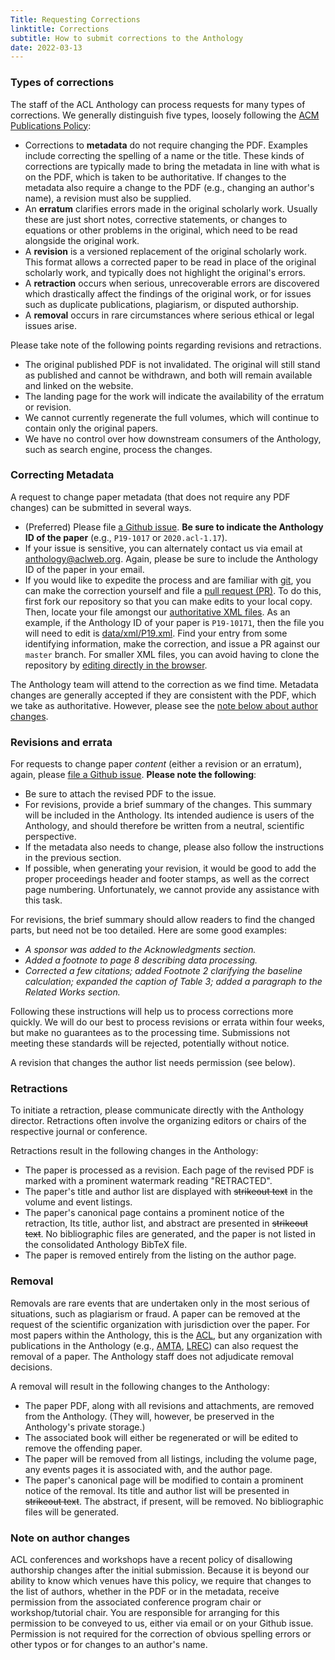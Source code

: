 ```yaml
---
Title: Requesting Corrections
linktitle: Corrections
subtitle: How to submit corrections to the Anthology
date: 2022-03-13
---
```


### Types of corrections

The staff of the ACL Anthology can process requests for many types of corrections.
We generally distinguish five types, loosely following the [ACM Publications Policy](https://www.acm.org/publications/policies/retraction-policy):

* Corrections to **metadata** do not require changing the PDF.
  Examples include correcting the spelling of a name or the title.
  These kinds of corrections are typically made to bring the metadata in line with what is on the PDF, which is taken to be authoritative.
  If changes to the metadata also require a change to the PDF (e.g., changing an author's name), a revision must also be supplied.
* An **erratum** clarifies errors made in the original scholarly work.
  Usually these are just short notes, corrective statements, or changes to equations or other problems in the original, which need to be read alongside the original work.
* A **revision** is a versioned replacement of the original scholarly work.
  This format allows a corrected paper to be read in place of the original scholarly work, and typically does not highlight the original's errors.
* A **retraction** occurs when serious, unrecoverable errors are discovered which drastically affect the findings of the original work, or for issues such as duplicate publications, plagiarism, or disputed authorship.
* A **removal** occurs in rare circumstances where serious ethical or legal issues arise.

Please take note of the following points regarding revisions and retractions.

* The original published PDF is not invalidated.
  The original will still stand as published and cannot be withdrawn, and both will remain available and linked on the website.
* The landing page for the work will indicate the availability of the erratum or revision.
* We cannot currently regenerate the full volumes, which will continue to contain only the original papers.
* We have no control over how downstream consumers of the Anthology, such as search engine, process the changes.

### Correcting Metadata

A request to change paper metadata (that does not require any PDF changes) can be submitted in several ways.

-  (Preferred) Please file [a Github issue](https://github.com/acl-org/acl-anthology/issues/new?labels=correction&template=file-a-correction.md&title=Correction+to+Anthology+ID+XXX).
   **Be sure to indicate the Anthology ID of the paper** (e.g., `P19-1017` or `2020.acl-1.17`).
-  If your issue is sensitive, you can alternately contact us via email at anthology@aclweb.org.
   Again, please be sure to include the Anthology ID of the paper in your email.
-  If you would like to expedite the process and are familiar with [git](https://git-scm.com), you can make the correction yourself and file a [pull request (PR)](https://help.github.com/en/github/collaborating-with-issues-and-pull-requests/about-pull-requests).
   To do this, first fork our repository so that you can make edits to your local copy.
   Then, locate your file amongst our [authoritative XML files](https://github.com/acl-org/acl-anthology/tree/master/data/xml).
   As an example, if the Anthology ID of your paper is `P19-10171`, then the file you will need to edit is [data/xml/P19.xml](https://github.com/acl-org/acl-anthology/blob/master/data/xml/P19.xml).
   Find your entry from some identifying information, make the correction, and issue a PR against our `master` branch.
   For smaller XML files, you can avoid having to clone the repository by [editing directly in the browser](https://help.github.com/en/github/managing-files-in-a-repository/editing-files-in-another-users-repository).

The Anthology team will attend to the correction as we find time.
Metadata changes are generally accepted if they are consistent with the PDF, which we take as authoritative.
However, please see the [note below about author changes](#note-on-author-changes).

### Revisions and errata

For requests to change paper *content* (either a revision or an erratum), again, please [file a Github issue](https://github.com/acl-org/acl-anthology/issues/new?labels=correction&template=file-a-correction.md&title=Correction+to+Anthology+ID+XXX).
**Please note the following**:

- Be sure to attach the revised PDF to the issue.
- For revisions, provide a brief summary of the changes.
  This summary will be included in the Anthology.
	Its intended audience is users of the Anthology, and should therefore be written from a neutral, scientific perspective.
- If the metadata also needs to change, please also follow the instructions in the previous section.
- If possible, when generating your revision, it would be good to add the proper proceedings header and footer stamps, as well as the correct page numbering.
  Unfortunately, we cannot provide any assistance with this task.

For revisions, the brief summary should allow readers to find the changed parts, but need not be too detailed.
Here are some good examples:

- *A sponsor was added to the Acknowledgments section.*
- *Added a footnote to page 8 describing data processing.*
- *Corrected a few citations; added Footnote 2 clarifying the baseline calculation; expanded the caption of Table 3; added a paragraph to the Related Works section.*

Following these instructions will help us to process corrections more quickly.
We will do our best to process revisions or errata within four weeks, but make no guarantees as to the processing time.
Submissions not meeting these standards will be rejected, potentially without notice.

A revision that changes the author list needs permission (see below).

### Retractions

To initiate a retraction, please communicate directly with the Anthology director.
Retractions often involve the organizing editors or chairs of the respective journal or conference.

Retractions result in the following changes in the Anthology:

* The paper is processed as a revision.
  Each page of the revised PDF is marked with a prominent watermark reading "RETRACTED".
* The paper's title and author list are displayed with ~~strikeout text~~ in the volume and event listings.
* The paper's canonical page contains a prominent notice of the retraction,
  Its title, author list, and abstract are presented in ~~strikeout text~~.
  No bibliographic files are generated, and the paper is not listed in the consolidated Anthology BibTeX file.
* The paper is removed entirely from the listing on the author page.

### Removal

Removals are rare events that are undertaken only in the most serious of situations, such as plagiarism or fraud.
A paper can be removed at the request of the scientific organization with jurisdiction over the paper.
For most papers within the Anthology, this is the [ACL](https://www.aclweb.org/), but any organization with publications in the Anthology (e.g., [AMTA](https://www.amtaweb.org/), [LREC](https://lrec-conf.org)) can also request the removal of a paper.
The Anthology staff does not adjudicate removal decisions.

A removal will result in the following changes to the Anthology:

* The paper PDF, along with all revisions and attachments, are removed from the Anthology.
  (They will, however, be preserved in the Anthology's private storage.)
* The associated book will either be regenerated or will be edited to remove the offending paper.
* The paper will be removed from all listings, including the volume page, any events pages it is associated with, and the author page.
* The paper's canonical page will be modified to contain a prominent notice of the removal.
  Its title and author list will be presented in ~~strikeout text~~.
  The abstract, if present, will be removed.
  No bibliographic files will be generated.

### Note on author changes

ACL conferences and workshops have a recent policy of disallowing authorship changes after the initial submission.
Because it is beyond our ability to know which venues have this policy, we require that changes to the list of authors, whether in the PDF or in the metadata, receive permission from the associated conference program chair or workshop/tutorial chair.
You are responsible for arranging for this permission to be conveyed to us, either via email or on your Github issue.
Permission is not required for the correction of obvious spelling errors or other typos or for changes to an author's name.

